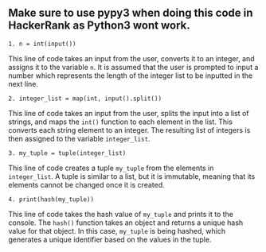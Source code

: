 ## Make sure to use pypy3 when doing this code in HackerRank as Python3 wont work. 
```
1. n = int(input())  
```
This line of code takes an input from the user, converts it to an integer, and assigns it to the variable `n`. It is assumed that the user is prompted to input a number which represents the length of the integer list to be inputted in the next line.

```
2. integer_list = map(int, input().split())  
```
This line of code takes an input from the user, splits the input into a list of strings, and maps the `int()` function to each element in the list. This converts each string element to an integer. The resulting list of integers is then assigned to the variable `integer_list`.

```
3. my_tuple = tuple(integer_list)  
```
This line of code creates a tuple `my_tuple` from the elements in `integer_list`. A tuple is similar to a list, but it is immutable, meaning that its elements cannot be changed once it is created.

```
4. print(hash(my_tuple))  
```
This line of code takes the hash value of `my_tuple` and prints it to the console. The `hash()` function takes an object and returns a unique hash value for that object. In this case, `my_tuple` is being hashed, which generates a unique identifier based on the values in the tuple.